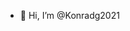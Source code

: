 - 👋 Hi, I’m @Konradg2021

<!---
Konradg2021/Konradg2021 is a ✨ special ✨ repository because its `README.md` (this file) appears on your GitHub profile.
You can click the Preview link to take a look at your changes.
--->
